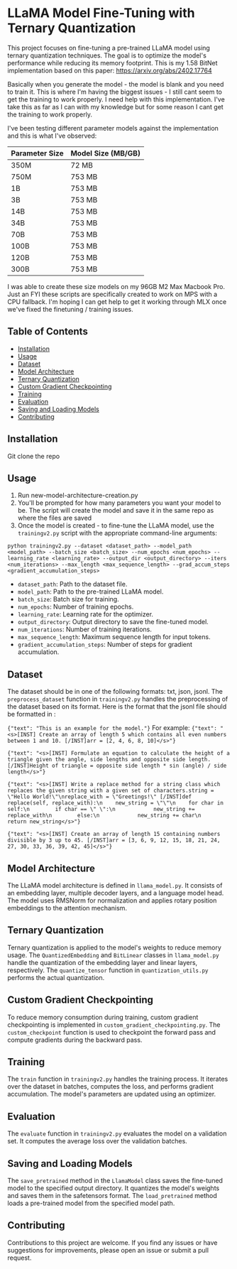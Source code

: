 # LLaMA Model Fine-Tuning with Ternary Quantization

This project focuses on fine-tuning a pre-trained LLaMA model using ternary quantization techniques. The goal is to optimize the model's performance while reducing its memory footprint.
This is my 1.58 BitNet implementation based on this paper: https://arxiv.org/abs/2402.17764

Basically when you generate the model - the model is blank and you need to train it. This is where I'm having the biggest issues - I still cant seem to get the training to work properly. 
I need help with this implementation. I've take this as far as I can with my knowledge but for some reason I cant get the training to work properly. 

I've been testing different parameter models against the implementation and this is what I've observed:

| Parameter Size  | Model Size (MB/GB) |
| ------------- | ------------- |
| 350M  | 72 MB  |
| 750M  | 753 MB  |
| 1B  | 753 MB  |
| 3B  | 753 MB  |
| 14B  | 753 MB  |
| 34B  | 753 MB  |
| 70B  | 753 MB  |
| 100B  | 753 MB  |
| 120B  | 753 MB  |
| 300B  | 753 MB  |

I was able to create these size models on my 96GB M2 Max Macbook Pro.
Just an FYI these scripts are specifically created to work on MPS with a CPU fallback. I'm hoping I can get help to get it working through MLX once we've fixed the finetuning / training issues. 

## Table of Contents

- [Installation](#installation)
- [Usage](#usage)
- [Dataset](#dataset)
- [Model Architecture](#model-architecture)
- [Ternary Quantization](#ternary-quantization)
- [Custom Gradient Checkpointing](#custom-gradient-checkpointing)
- [Training](#training)
- [Evaluation](#evaluation)
- [Saving and Loading Models](#saving-and-loading-models)
- [Contributing](#contributing)

## Installation
Git clone the repo

## Usage
1. Run new-model-architecture-creation.py
2. You'll be prompted for how many parameters you want your model to be. The script will create the model and save it in the same repo as where the files are saved
3. Once the model is created - to fine-tune the LLaMA model, use the `trainingv2.py` script with the appropriate command-line arguments:
   
```
python trainingv2.py --dataset <dataset_path> --model_path <model_path> --batch_size <batch_size> --num_epochs <num_epochs> --learning_rate <learning_rate> --output_dir <output_directory> --iters <num_iterations> --max_length <max_sequence_length> --grad_accum_steps <gradient_accumulation_steps>
```
- `dataset_path`: Path to the dataset file.
- `model_path`: Path to the pre-trained LLaMA model.
- `batch_size`: Batch size for training.
- `num_epochs`: Number of training epochs.
- `learning_rate`: Learning rate for the optimizer.
- `output_directory`: Output directory to save the fine-tuned model.
- `num_iterations`: Number of training iterations.
- `max_sequence_length`: Maximum sequence length for input tokens.
- `gradient_accumulation_steps`: Number of steps for gradient accumulation.

## Dataset

The dataset should be in one of the following formats: txt, json, jsonl. The `preprocess_dataset` function in `trainingv2.py` handles the preprocessing of the dataset based on its format.
Here is the format that the jsonl file should be formatted in :

`{"text": "This is an example for the model."}`
For example: 
`{"text": "<s>[INST] Create an array of length 5 which contains all even numbers between 1 and 10. [/INST]arr = [2, 4, 6, 8, 10]</s>"}`

`{"text": "<s>[INST] Formulate an equation to calculate the height of a triangle given the angle, side lengths and opposite side length. [/INST]Height of triangle = opposite side length * sin (angle) / side length</s>"}`

`{"text": "<s>[INST] Write a replace method for a string class which replaces the given string with a given set of characters.string = \"Hello World!\"\nreplace_with = \"Greetings!\" [/INST]def replace(self, replace_with):\n    new_string = \"\"\n    for char in self:\n        if char == \" \":\n            new_string += replace_with\n        else:\n            new_string += char\n    return new_string</s>"}`

`{"text": "<s>[INST] Create an array of length 15 containing numbers divisible by 3 up to 45. [/INST]arr = [3, 6, 9, 12, 15, 18, 21, 24, 27, 30, 33, 36, 39, 42, 45]</s>"}`

## Model Architecture

The LLaMA model architecture is defined in `llama_model.py`. It consists of an embedding layer, multiple decoder layers, and a language model head. The model uses RMSNorm for normalization and applies rotary position embeddings to the attention mechanism.

## Ternary Quantization

Ternary quantization is applied to the model's weights to reduce memory usage. The `QuantizedEmbedding` and `BitLinear` classes in `llama_model.py` handle the quantization of the embedding layer and linear layers, respectively. The `quantize_tensor` function in `quantization_utils.py` performs the actual quantization.

## Custom Gradient Checkpointing

To reduce memory consumption during training, custom gradient checkpointing is implemented in `custom_gradient_checkpointing.py`. The `custom_checkpoint` function is used to checkpoint the forward pass and compute gradients during the backward pass.

## Training

The `train` function in `trainingv2.py` handles the training process. It iterates over the dataset in batches, computes the loss, and performs gradient accumulation. The model's parameters are updated using an optimizer.

## Evaluation

The `evaluate` function in `trainingv2.py` evaluates the model on a validation set. It computes the average loss over the validation batches.

## Saving and Loading Models

The `save_pretrained` method in the `LlamaModel` class saves the fine-tuned model to the specified output directory. It quantizes the model's weights and saves them in the safetensors format. The `load_pretrained` method loads a pre-trained model from the specified model path.

## Contributing

Contributions to this project are welcome. If you find any issues or have suggestions for improvements, please open an issue or submit a pull request.

